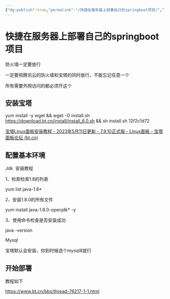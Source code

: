 ```yaml
---
{"dg-publish":true,"permalink":"/快捷在服务器上部署自己的springboot项目/","dgPassFrontmatter":true}
---
```


# 快捷在服务器上部署自己的springboot项目

防火墙一定要放行

一定要把腾讯云的防火墙和宝塔的同时放行，不能忘记任意一个

所有需要外网访问的都必须开这个

## 安装宝塔

yum install -y wget && wget -O install.sh https://download.bt.cn/install/install_6.0.sh && sh install.sh 12f2c1d72

[宝塔Linux面板安装教程 - 2023年5月11日更新 - 7.9.10正式版 - Linux面板 - 宝塔面板论坛 (bt.cn)](https://www.bt.cn/bbs/thread-19376-1-1.html)

## 配置基本环境

Jdk  安装教程

1、检索检索1.8的列表

yum list java-1.8*

2、安装1.8.0的所有文件

yum install java-1.8.0-openjdk* -y

3、使用命令检查是否安装成功

java -version

Mysql

宝塔默认会安装，你到时候选个mysql8就行

## 开始部署

教程如下

https://www.bt.cn/bbs/thread-76217-1-1.html